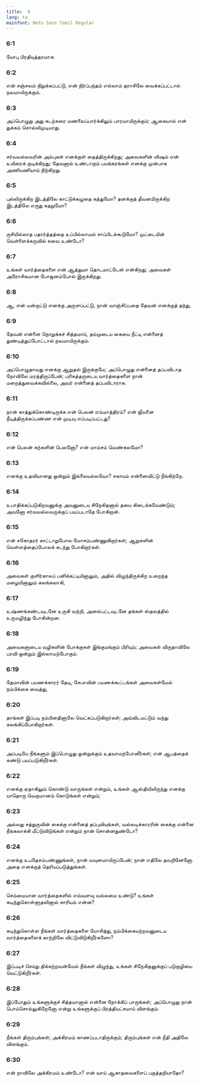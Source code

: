 ```yaml
---
title:  6
lang: ta
mainfont: Noto Sans Tamil Regular
---
```


###  6:1

யோபு பிரதியுத்தரமாக:

###  6:2

என் சஞ்சலம் நிறுக்கப்பட்டு, என் நிர்ப்பந்தம் எல்லாம் தராசிலே வைக்கப்பட்டால் நலமாயிருக்கும்.

###  6:3

அப்பொழுது அது கடற்கரை மணலைப்பார்க்கிலும் பாரமாயிருக்கும்; ஆகையால் என் துக்கம் சொல்லிமுடியாது.

###  6:4

சர்வவல்லவரின் அம்புகள் எனக்குள் தைத்திருக்கிறது; அவைகளின் விஷம் என் உயிரைக் குடிக்கிறது; தேவனால் உண்டாகும் பயங்கரங்கள் எனக்கு முன்பாக அணியணியாய் நிற்கிறது.

###  6:5

புல்லிருக்கிற இடத்திலே காட்டுக்கழுதை கத்துமோ? தனக்குத் தீவனமிருக்கிற இடத்திலே எருது கதறுமோ?

###  6:6

ருசியில்லாத பதார்த்தத்தை உப்பில்லாமல் சாப்பிடக்கூடுமோ? முட்டையின் வெள்ளைக்கருவில் சுவை உண்டோ?

###  6:7

உங்கள் வார்த்தைகளை என் ஆத்துமா தொடமாட்டேன் என்கிறது; அவைகள் அரோசிகமான போஜனம்போல் இருக்கிறது.

###  6:8

ஆ, என் மன்றாட்டு எனக்கு அருளப்பட்டு, நான் வாஞ்சிப்பதை தேவன் எனக்குத் தந்து,

###  6:9

தேவன் என்னை நொறுக்கச் சித்தமாய், தம்முடைய கையை நீட்டி என்னைத் துண்டித்துப்போட்டால் நலமாயிருக்கும்.

###  6:10

அப்பொழுதாவது எனக்கு ஆறுதல் இருக்குமே; அப்பொழுது என்னைத் தப்பவிடாத நோவிலே மரத்திருப்பேன்; பரிசுத்தருடைய வார்த்தைகளை நான் மறைத்துவைக்கவில்லை, அவர் என்னைத் தப்பவிடாராக.

###  6:11

நான் காத்துக்கொண்டிருக்க என் பெலன் எம்மாத்திரம்? என் ஜீவனை நீடித்திருக்கப்பண்ண என் முடிவு எப்படிப்பட்டது?

###  6:12

என் பெலன் கற்களின் பெலனோ? என் மாம்சம் வெண்கலமோ?

###  6:13

எனக்கு உதவியானது ஒன்றும் இல்லையல்லவோ? சகாயம் என்னைவிட்டு நீங்கிற்றே.

###  6:14

உபாதிக்கப்படுகிறவனுக்கு அவனுடைய சிநேகிதனால் தயை கிடைக்கவேண்டும்; அவனோ சர்வவல்லவருக்குப் பயப்படாதே போகிறான்.

###  6:15

என் சகோதரர் காட்டாறுபோல மோசம்பண்ணுகிறார்கள்; ஆறுகளின் வெள்ளத்தைப்போலக் கடந்து போகிறார்கள்.

###  6:16

அவைகள் குளிர்காலப் பனிக்கட்டியினாலும், அதில் விழுந்திருக்கிற உறைந்த மழையினாலும் கலங்கலாகி,

###  6:17

உஷ்ணங்கண்டவுடனே உருகி வற்றி, அனல்பட்டவுடனே தங்கள் ஸ்தலத்தில் உருவழிந்து போகின்றன.

###  6:18

அவைகளுடைய வழிகளின் போக்குகள் இங்குமங்கும் பிரியும்; அவைகள் விருதாவிலே பரவி ஒன்றும் இல்லாமற்போகும்.

###  6:19

தேமாவின் பயணக்காரர் தேடி, சேபாவின் பயணக்கூட்டங்கள் அவைகள்மேல் நம்பிக்கை வைத்து,

###  6:20

தாங்கள் இப்படி நம்பினதினாலே வெட்கப்படுகிறார்கள்; அவ்விடமட்டும் வந்து கலங்கிப்போகிறார்கள்.

###  6:21

அப்படியே நீங்களும் இப்பொழுது ஒன்றுக்கும் உதவாமற்போனீர்கள்; என் ஆபத்தைக் கண்டு பயப்படுகிறீர்கள்.

###  6:22

எனக்கு ஏதாகிலும் கொண்டு வாருங்கள் என்றும், உங்கள் ஆஸ்தியிலிருந்து எனக்கு யாதொரு வெகுமானம் கொடுங்கள் என்றும்;

###  6:23

அல்லது சத்துருவின் கைக்கு என்னைத் தப்புவியுங்கள், வல்லடிக்காரரின் கைக்கு என்னை நீங்கலாக்கி மீட்டுவிடுங்கள் என்றும் நான் சொன்னதுண்டோ?

###  6:24

எனக்கு உபதேசம்பண்ணுங்கள், நான் மவுனமாயிருப்பேன்; நான் எதிலே தவறினேனோ அதை எனக்குத் தெரியப்படுத்துங்கள்.

###  6:25

செம்மையான வார்த்தைகளில் எவ்வளவு வல்லமை உண்டு? உங்கள் கடிந்துகொள்ளுதலினால் காரியம் என்ன?

###  6:26

கடிந்துகொள்ள நீங்கள் வார்த்தைகளை யோசித்து, நம்பிக்கையற்றவனுடைய வார்த்தைகளைக் காற்றிலே விட்டுவிடுகிறீர்களோ?

###  6:27

இப்படிச் செய்து திக்கற்றவன்மேல் நீங்கள் விழுந்து, உங்கள் சிநேகிதனுக்குப் படுகுழியை வெட்டுகிறீர்கள்.

###  6:28

இப்போதும் உங்களுக்குச் சித்தமானால் என்னை நோக்கிப் பாருங்கள்; அப்பொழுது நான் பொய்சொல்லுகிறேனோ என்று உங்களுக்குப் பிரத்தியட்சமாய் விளங்கும்.

###  6:29

நீங்கள் திரும்புங்கள்; அக்கிரமம் காணப்படாதிருக்கும்; திரும்புங்கள் என் நீதி அதிலே விளங்கும்.

###  6:30

என் நாவிலே அக்கிரமம் உண்டோ? என் வாய் ஆகாதவைகளைப் பகுத்தறியாதோ?

